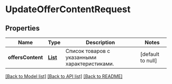 # UpdateOfferContentRequest
## Properties

| Name | Type | Description | Notes |
|------------ | ------------- | ------------- | -------------|
| **offersContent** | [**List**](OfferContentDTO.md) | Список товаров с указанными характеристиками. | [default to null] |

[[Back to Model list]](../README.md#documentation-for-models) [[Back to API list]](../README.md#documentation-for-api-endpoints) [[Back to README]](../README.md)

